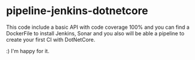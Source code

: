 # pipeline-jenkins-dotnetcore


This code include a basic API with code coverage 100% and you can find a DockerFile to install Jenkins, Sonar and you also will be able a pipeline to create your first CI with DotNetCore.

:) I'm happy for it.
